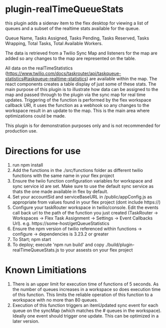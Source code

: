 # plugin-realTimeQueueStats

this plugin adds a sidenav item to the flex desktop for viewing a list of queues and a subset of the realtime stats available for the queue.

Queue Name, Tasks Assigned, Tasks Pending, Tasks Reserved, Tasks Wrapping, Total Tasks, Total Available Workers.

The data is retrieved from a Twilio Sync Map and listeners for the map are added so any changes to the map are represented on the table.

All data on the realTimeStatistics (https://www.twilio.com/docs/taskrouter/api/taskqueue-statistics#taskqueue-realtime-statistics) are available within the map. The react components creates a table display of just some of these stats. The main purpose of this plugin is to illustrate how data can be assigned to the map and passed through to the plugin via the sync map for real time updates. Triggering of the function is performed by the flex workspace callback URI, it uses the function as a webhook so any changes to the workspace result in an update to the map. This is the main area where optimizations could be made.

This plugin is for demonstration purposes only and is not recommended for production use.

# Directions for use

1. run npm install
2. Add the functions in the ./src/functions folder as different twilio functions with the same name in your flex project
3. Ensure the twiio function configuration variables for workspace and sync service id are set. Make sure to use the default sync service as thats the one made available in flex by default.
4. Set your accountSid and serviceBaseURL in /public/appConfig.js as appropriate from values found in your flex project (dont include https://)
5. Configure your taskRouter workspace in twilio/console. Edit the events call back url to the path of the function you just created (TaskRouter -> Workspaces -> Flex Task Assignment -> Settings -> Event Callbacks Url). e.g. https://some-host/getQueueStatistics
6. Ensure the npm version of twilio referenced within functions -> configure -> dependencies is 3.23.2 or greater
7. To Start; npm start
8. To deploy; execute 'npm run build' and copy ./build/plugin-realTimeQueueStats.js to your assests on your flex project

# Known Limitiations

1.  There is an upper limit for execution time of functions of 5 seconds. As the number of queues increases in a workspace so does execution time of this function. This limits the reliable operation of this function to a workspace with no more than 80 queues.
2.  Execution of this function triggers an itemUpdated sync event for each queue on the syncMap (which matches the # queues in the workspace). Ideally one event should trigger one update. This can be optimized in a later version.
